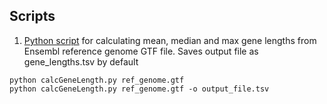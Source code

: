 ## Scripts
1. [Python script](bin/calcGeneLength.py) for calculating mean, median and max gene lengths from Ensembl reference genome GTF file. Saves output file as gene_lengths.tsv by default

```	
python calcGeneLength.py ref_genome.gtf
python calcGeneLength.py ref_genome.gtf -o output_file.tsv
```